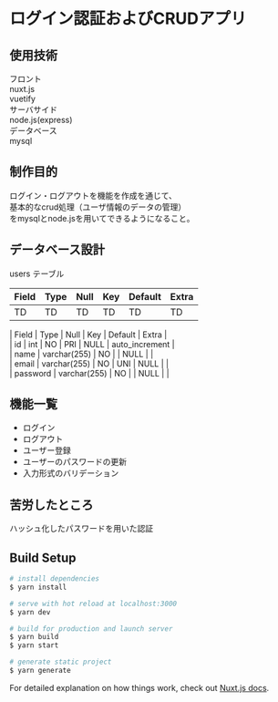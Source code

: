 # ログイン認証およびCRUDアプリ

## 使用技術
フロント  
nuxt.js  
vuetify  
サーバサイド  
node.js(express)  
データベース  
mysql  

## 制作目的
ログイン・ログアウトを機能を作成を通じて、  
基本的なcrud処理（ユーザ情報のデータの管理）  
をmysqlとnode.jsを用いてできるようになること。  

## データベース設計

users テーブル  

|  Field  |  Type  |  Null  |  Key  |  Default  |  Extra  |
| ------- | ------ | ------ | ----- | --------- | ------- |
|  TD     |  TD    |   TD   |   TD  |  TD       |  TD     |


  
| Field    | Type         | Null | Key | Default | Extra          |    
| id       | int          | NO   | PRI | NULL    | auto_increment |  
| name     | varchar(255) | NO   |     | NULL    |                |  
| email    | varchar(255) | NO   | UNI | NULL    |                |  
| password | varchar(255) | NO   |     | NULL    |                |  
  
## 機能一覧
* ログイン  
* ログアウト  
* ユーザー登録  
* ユーザーのパスワードの更新  
* 入力形式のバリデーション  

## 苦労したところ
ハッシュ化したパスワードを用いた認証  

## Build Setup

```bash
# install dependencies
$ yarn install

# serve with hot reload at localhost:3000
$ yarn dev

# build for production and launch server
$ yarn build
$ yarn start

# generate static project
$ yarn generate
```

For detailed explanation on how things work, check out [Nuxt.js docs](https://nuxtjs.org).
